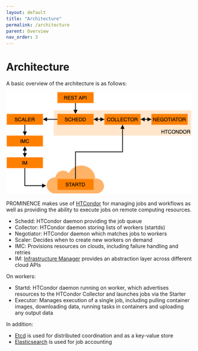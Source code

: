 ```yaml
---
layout: default
title: "Architecture"
permalink: /architecture
parent: Overview
nav_order: 3
---
```

# Architecture

A basic overview of the architecture is as follows:

![Architecture overview](architecture-overview.png)

PROMINENCE makes use of [HTCondor](https://htcondor.org/) for managing jobs and workflows as well as providing the ability to
execute jobs on remote computing resources.
* Schedd: HTCondor daemon providing the job queue
* Collector: HTCondor daemon storing lists of workers (startds)
* Negotiator: HTCondor daemon which matches jobs to workers
* Scaler: Decides when to create new workers on demand
* IMC: Provisions resources on clouds, including failure handling and retries
* IM: [Infrastructure Manager](https://www.grycap.upv.es/im/index.php) provides an abstraction layer across different cloud APIs

On workers:
* Startd: HTCondor daemon running on worker, which advertises resources to the HTCondor Collector and launches jobs via the Starter
* Executor: Manages execution of a single job, including pulling container images, downloading data, running tasks in containers and uploading any output data

In addition:
* [Etcd](https://etcd.io/) is used for distributed coordination and as a key-value store
* [Elasticsearch](https://www.elastic.co/) is used for job accounting

